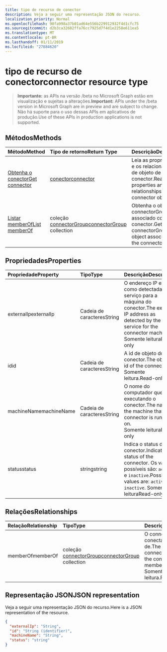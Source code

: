 ```yaml
---
title: tipo de recurso de conector
description: Veja a seguir uma representação JSON do recurso.
localization_priority: Normal
ms.openlocfilehash: 98fa998a37b01ad64e556b229912932f4d1cfc75
ms.sourcegitcommit: d2b3ca32602ffa76cc7925d7f4d1e2258e611ea5
ms.translationtype: MT
ms.contentlocale: pt-BR
ms.lasthandoff: 01/11/2019
ms.locfileid: "27884620"
---
```

# <a name="connector-resource-type"></a><span data-ttu-id="bb33b-103">tipo de recurso de conector</span><span class="sxs-lookup"><span data-stu-id="bb33b-103">connector resource type</span></span>

> <span data-ttu-id="bb33b-104">**Importante:** as APIs na versão /beta no Microsoft Graph estão em visualização e sujeitas a alterações.</span><span class="sxs-lookup"><span data-stu-id="bb33b-104">**Important:** APIs under the /beta version in Microsoft Graph are in preview and are subject to change.</span></span> <span data-ttu-id="bb33b-105">Não há suporte para o uso dessas APIs em aplicativos de produção.</span><span class="sxs-lookup"><span data-stu-id="bb33b-105">Use of these APIs in production applications is not supported.</span></span>

<!-- Not supported items
|[Create connectorGroup](../api/connector-post-memberof.md) |[connectorGroup](connectorgroup.md)| Associate a connector with a new connectorGroup by posting to the memberOf collection.|
|[Update](../api/connector-update.md) | [connector](connector.md)   | Connectors are created when they are registed with the tenant. |
|[Delete](../api/connector-delete.md) | None |Delete connector object. |

-->

## <a name="methods"></a><span data-ttu-id="bb33b-106">Métodos</span><span class="sxs-lookup"><span data-stu-id="bb33b-106">Methods</span></span>

| <span data-ttu-id="bb33b-107">Método</span><span class="sxs-lookup"><span data-stu-id="bb33b-107">Method</span></span>           | <span data-ttu-id="bb33b-108">Tipo de retorno</span><span class="sxs-lookup"><span data-stu-id="bb33b-108">Return Type</span></span>    |<span data-ttu-id="bb33b-109">Descrição</span><span class="sxs-lookup"><span data-stu-id="bb33b-109">Description</span></span>|
|:---------------|:--------|:----------|
|[<span data-ttu-id="bb33b-110">Obtenha o conector</span><span class="sxs-lookup"><span data-stu-id="bb33b-110">Get connector</span></span>](../api/connector-get.md) | [<span data-ttu-id="bb33b-111">conector</span><span class="sxs-lookup"><span data-stu-id="bb33b-111">connector</span></span>](connector.md) |<span data-ttu-id="bb33b-112">Leia as propriedades e os relacionamentos de objeto de conector.</span><span class="sxs-lookup"><span data-stu-id="bb33b-112">Read properties and relationships of connector object.</span></span>|
|[<span data-ttu-id="bb33b-113">Listar memberOf</span><span class="sxs-lookup"><span data-stu-id="bb33b-113">List memberOf</span></span>](../api/connector-list-memberof.md) |<span data-ttu-id="bb33b-114">coleção [connectorGroup](connectorgroup.md)</span><span class="sxs-lookup"><span data-stu-id="bb33b-114">[connectorGroup](connectorgroup.md) collection</span></span>| <span data-ttu-id="bb33b-115">Obtenha o objeto de connectorGroup associado com o conector.</span><span class="sxs-lookup"><span data-stu-id="bb33b-115">Get the connectorGroup object associated with the connector.</span></span>|

## <a name="properties"></a><span data-ttu-id="bb33b-116">Propriedades</span><span class="sxs-lookup"><span data-stu-id="bb33b-116">Properties</span></span>
| <span data-ttu-id="bb33b-117">Propriedade</span><span class="sxs-lookup"><span data-stu-id="bb33b-117">Property</span></span>     | <span data-ttu-id="bb33b-118">Tipo</span><span class="sxs-lookup"><span data-stu-id="bb33b-118">Type</span></span>   |<span data-ttu-id="bb33b-119">Descrição</span><span class="sxs-lookup"><span data-stu-id="bb33b-119">Description</span></span>|
|:---------------|:--------|:----------|
|<span data-ttu-id="bb33b-120">externalIp</span><span class="sxs-lookup"><span data-stu-id="bb33b-120">externalIp</span></span>|<span data-ttu-id="bb33b-121">Cadeia de caracteres</span><span class="sxs-lookup"><span data-stu-id="bb33b-121">String</span></span>|<span data-ttu-id="bb33b-122">O endereço IP externo como detectada pelo serviço para a máquina do conector.</span><span class="sxs-lookup"><span data-stu-id="bb33b-122">The external IP address as detected by the service for the connector machine.</span></span> <span data-ttu-id="bb33b-123">Somente leitura</span><span class="sxs-lookup"><span data-stu-id="bb33b-123">Read-only</span></span>|
|<span data-ttu-id="bb33b-124">id</span><span class="sxs-lookup"><span data-stu-id="bb33b-124">id</span></span>|<span data-ttu-id="bb33b-125">Cadeia de caracteres</span><span class="sxs-lookup"><span data-stu-id="bb33b-125">String</span></span>| <span data-ttu-id="bb33b-126">A id de objeto do conector.</span><span class="sxs-lookup"><span data-stu-id="bb33b-126">The object id of the connector.</span></span> <BR><span data-ttu-id="bb33b-127">Somente leitura.</span><span class="sxs-lookup"><span data-stu-id="bb33b-127">Read-only.</span></span>|
|<span data-ttu-id="bb33b-128">machineName</span><span class="sxs-lookup"><span data-stu-id="bb33b-128">machineName</span></span>|<span data-ttu-id="bb33b-129">Cadeia de caracteres</span><span class="sxs-lookup"><span data-stu-id="bb33b-129">String</span></span>| <span data-ttu-id="bb33b-130">O nome do computador que está executando o conector.</span><span class="sxs-lookup"><span data-stu-id="bb33b-130">The name of the machine that the connector is running on.</span></span> <BR><span data-ttu-id="bb33b-131">Somente leitura</span><span class="sxs-lookup"><span data-stu-id="bb33b-131">Read-only</span></span>|
|<span data-ttu-id="bb33b-132">status</span><span class="sxs-lookup"><span data-stu-id="bb33b-132">status</span></span>|<span data-ttu-id="bb33b-133">string</span><span class="sxs-lookup"><span data-stu-id="bb33b-133">string</span></span>| <span data-ttu-id="bb33b-134">Indica o status do conector.</span><span class="sxs-lookup"><span data-stu-id="bb33b-134">Indicates the status of the connector.</span></span> <span data-ttu-id="bb33b-135">Os valores possíveis são: `active` e `inactive`.</span><span class="sxs-lookup"><span data-stu-id="bb33b-135">Possible values are: `active`, `inactive`.</span></span> <span data-ttu-id="bb33b-136">Somente leitura</span><span class="sxs-lookup"><span data-stu-id="bb33b-136">Read-only</span></span> |

## <a name="relationships"></a><span data-ttu-id="bb33b-137">Relações</span><span class="sxs-lookup"><span data-stu-id="bb33b-137">Relationships</span></span>
| <span data-ttu-id="bb33b-138">Relação</span><span class="sxs-lookup"><span data-stu-id="bb33b-138">Relationship</span></span> | <span data-ttu-id="bb33b-139">Tipo</span><span class="sxs-lookup"><span data-stu-id="bb33b-139">Type</span></span>   |<span data-ttu-id="bb33b-140">Descrição</span><span class="sxs-lookup"><span data-stu-id="bb33b-140">Description</span></span>|
|:---------------|:--------|:----------|
|<span data-ttu-id="bb33b-141">memberOf</span><span class="sxs-lookup"><span data-stu-id="bb33b-141">memberOf</span></span>|<span data-ttu-id="bb33b-142">coleção [connectorGroup](connectorgroup.md)</span><span class="sxs-lookup"><span data-stu-id="bb33b-142">[connectorGroup](connectorgroup.md) collection</span></span>| <span data-ttu-id="bb33b-143">O connectorGroup conectar é membro de.</span><span class="sxs-lookup"><span data-stu-id="bb33b-143">The connectorGroup that the connect is a member of.</span></span><br><span data-ttu-id="bb33b-144">Somente leitura.</span><span class="sxs-lookup"><span data-stu-id="bb33b-144">Read-only.</span></span> |

## <a name="json-representation"></a><span data-ttu-id="bb33b-145">Representação JSON</span><span class="sxs-lookup"><span data-stu-id="bb33b-145">JSON representation</span></span>

<span data-ttu-id="bb33b-146">Veja a seguir uma representação JSON do recurso.</span><span class="sxs-lookup"><span data-stu-id="bb33b-146">Here is a JSON representation of the resource.</span></span>

<!-- {
  "blockType": "resource",
  "optionalProperties": [

  ],
  "@odata.type": "microsoft.graph.connector"
}-->

```json
{
  "externalIp": "String",
  "id": "String (identifier)",
  "machineName": "String",
  "status": "string"
}

```

<!-- uuid: 8fcb5dbc-d5aa-4681-8e31-b001d5168d79
2015-10-25 14:57:30 UTC -->
<!-- {
  "type": "#page.annotation",
  "description": "connector resource",
  "keywords": "",
  "section": "documentation",
  "tocPath": ""
}-->
